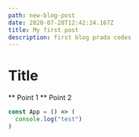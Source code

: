 ```yaml
---
path: new-blog-post
date: 2020-07-28T12:42:24.167Z
title: My first post
description: first blog prada codes
---
```

# Title

** Point 1
** Point 2

```jsx
const App = () => (
  console.log("test")
)
```


